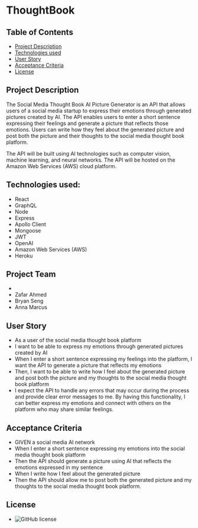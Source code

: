 # ThoughtBook



**Table of Contents**
-
- [Project Description](#project-description)
- [Technologies used](#technologies-used)
- [User Story](#user-story)
- [Acceptance Criteria](#acceptance-criteria)
- [License](#license)


**Project Description**
-
The Social Media Thought Book AI Picture Generator is an API that allows users of a social media startup to express their emotions through generated pictures created by AI. The API enables users to enter a short sentence expressing their feelings and generate a picture that reflects those emotions. Users can write how they feel about the generated picture and post both the picture and their thoughts to the social media thought book platform.

The API will be built using AI technologies such as computer vision, machine learning, and neural networks. The API will be hosted on the Amazon Web Services (AWS) cloud platform.


**Technologies used:**
-
- React
- GraphQL
- Node
- Express
- Apollo Client
- Mongoose
- JWT
- OpenAI
- Amazon Web Services (AWS)
- Heroku


## Project Team
-
- Zafar Ahmed
- Bryan Seng
- Anna Marcus


**User Story**
-
- As a user of the social media thought book platform
- I want to be able to express my emotions through generated pictures created by AI
- When I enter a short sentence expressing my feelings into the platform, I want the API to generate a picture that reflects my emotions
- Then, I want to be able to write how I feel about the generated picture and post both the picture and my thoughts to the social media thought book platform
- I expect the API to handle any errors that may occur during the process and provide clear error messages to me. By having this functionality, I can better express my emotions and connect with others on the platform who may share similar feelings.


**Acceptance Criteria**
-
- GIVEN a social media AI network
- When I enter a short sentence expressing my emotions into the social media thought book platform
- Then the API should generate a picture using AI that reflects the emotions expressed in my sentence
- When I write how I feel about the generated picture
- Then the API should allow me to post both the generated picture and my thoughts to the social media thought book platform. 



**License**
-
- ![GitHub license](https://img.shields.io/badge/license-MIT-blue.svg)
